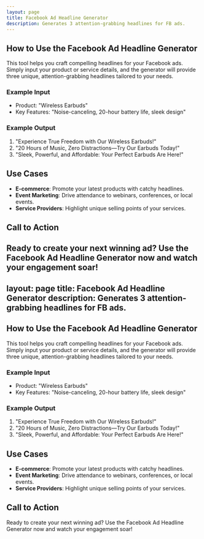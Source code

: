 ```yaml
---
layout: page
title: Facebook Ad Headline Generator
description: Generates 3 attention-grabbing headlines for FB ads.
---
```


## How to Use the Facebook Ad Headline Generator

This tool helps you craft compelling headlines for your Facebook ads. Simply input your product or service details, and the generator will provide three unique, attention-grabbing headlines tailored to your needs.

### Example Input
- Product: "Wireless Earbuds"
- Key Features: "Noise-canceling, 20-hour battery life, sleek design"

### Example Output
1. "Experience True Freedom with Our Wireless Earbuds!"
2. "20 Hours of Music, Zero Distractions—Try Our Earbuds Today!"
3. "Sleek, Powerful, and Affordable: Your Perfect Earbuds Are Here!"

## Use Cases
- **E-commerce**: Promote your latest products with catchy headlines.
- **Event Marketing**: Drive attendance to webinars, conferences, or local events.
- **Service Providers**: Highlight unique selling points of your services.

## Call to Action
Ready to create your next winning ad? Use the Facebook Ad Headline Generator now and watch your engagement soar!
---
layout: page
title: Facebook Ad Headline Generator
description: Generates 3 attention-grabbing headlines for FB ads.
---

## How to Use the Facebook Ad Headline Generator

This tool helps you craft compelling headlines for your Facebook ads. Simply input your product or service details, and the generator will provide three unique, attention-grabbing headlines tailored to your needs.

### Example Input
- Product: "Wireless Earbuds"
- Key Features: "Noise-canceling, 20-hour battery life, sleek design"

### Example Output
1. "Experience True Freedom with Our Wireless Earbuds!"
2. "20 Hours of Music, Zero Distractions—Try Our Earbuds Today!"
3. "Sleek, Powerful, and Affordable: Your Perfect Earbuds Are Here!"

## Use Cases
- **E-commerce**: Promote your latest products with catchy headlines.
- **Event Marketing**: Drive attendance to webinars, conferences, or local events.
- **Service Providers**: Highlight unique selling points of your services.

## Call to Action
Ready to create your next winning ad? Use the Facebook Ad Headline Generator now and watch your engagement soar!